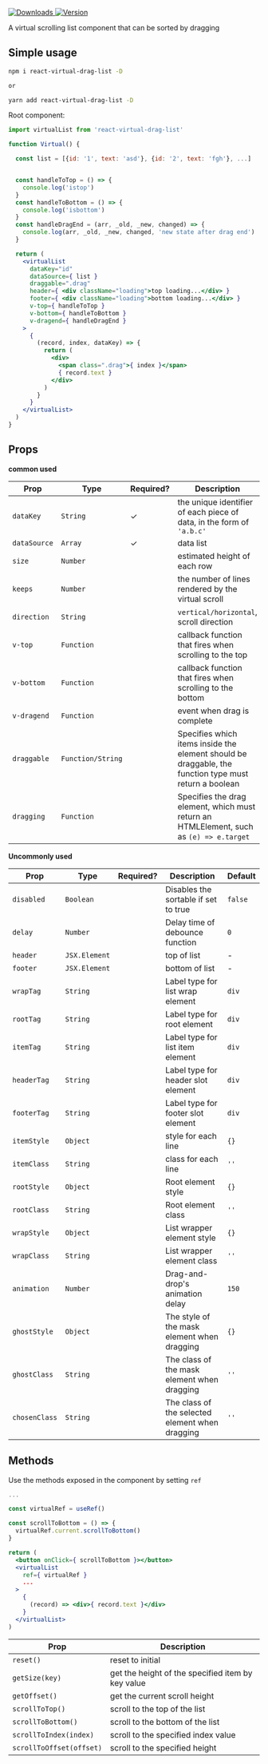 <p>
  <a href="https://npm-stat.com/charts.html?package=react-virtual-drag-list">
    <img alt="Downloads" src="https://img.shields.io/npm/dm/react-virtual-drag-list.svg">
  </a>
  <a href="https://www.npmjs.com/package/react-virtual-drag-list">
    <img alt="Version" src="https://img.shields.io/npm/v/react-virtual-drag-list.svg"/>
  </a>
</p>

A virtual scrolling list component that can be sorted by dragging



## Simple usage

```bash
npm i react-virtual-drag-list -D

or

yarn add react-virtual-drag-list -D
```

Root component:
```jsx
import virtualList from 'react-virtual-drag-list'

function Virtual() {

  const list = [{id: '1', text: 'asd'}, {id: '2', text: 'fgh'}, ...]


  const handleToTop = () => {
    console.log('istop')
  }
  const handleToBottom = () => {
    console.log('isbottom')
  }
  const handleDragEnd = (arr, _old, _new, changed) => {
    console.log(arr, _old, _new, changed, 'new state after drag end')
  }

  return (
    <virtualList
      dataKey="id"
      dataSource={ list }
      draggable=".drag"
      header={ <div className="loading">top loading...</div> }
      footer={ <div className="loading">bottom loading...</div> }
      v-top={ handleToTop }
      v-bottom={ handleToBottom }
      v-dragend={ handleDragEnd }
    >
      {
        (record, index, dataKey) => {
          return (
            <div>
              <span class=".drag">{ index }</span>
              { record.text }
            </div>
          )
        }
      }
    </virtualList>
  )
}
```

## Props

**common used**

|     **Prop**    |   **Type**   | **Required?** | **Description**  |    **Default**   |
|-----------------|--------------|---------------|------------------|------------------|
| `dataKey`       | `String`     |   ✓   | the unique identifier of each piece of data, in the form of `'a.b.c'` | - |
| `dataSource`    | `Array`      |   ✓   | data list            | `[]` |
| `size`          | `Number`     |       | estimated height of each row  | `50` |
| `keeps`         | `Number`     |       | the number of lines rendered by the virtual scroll  | `30` |
| `direction`     | `String`     |       | `vertical/horizontal`, scroll direction  | `vertical` |
| `v-top`         | `Function`   |       | callback function that fires when scrolling to the top  | - |
| `v-bottom`      | `Function`   |       | callback function that fires when scrolling to the bottom  | - |
| `v-dragend`     | `Function`   |       | event when drag is complete  | - |
| `draggable`     | `Function/String` |  | Specifies which items inside the element should be draggable, the function type must return a boolean | `undefined` |
| `dragging`      | `Function`   |       | Specifies the drag element, which must return an HTMLElement, such as `(e) => e.target` | `undefined` |

**Uncommonly used**

|     **Prop**    |   **Type**   | **Required?** | **Description**  |    **Default**   |
|-----------------|--------------|---------------|------------------|------------------|
| `disabled`      | `Boolean`    |       | Disables the sortable if set to true | `false` |
| `delay`         | `Number`     |       | Delay time of debounce function  | `0` |
| `header`        | `JSX.Element`|       | top of list            | - |
| `footer`        | `JSX.Element`|       | bottom of list            | - |
| `wrapTag`       | `String`     |       | Label type for list wrap element  | `div` |
| `rootTag`       | `String`     |       | Label type for root element  | `div` |
| `itemTag`       | `String`     |       | Label type for list item element  | `div` |
| `headerTag`     | `String`     |       | Label type for header slot element  | `div` |
| `footerTag`     | `String`     |       | Label type for footer slot element  | `div` |
| `itemStyle`     | `Object`     |       | style for each line  | `{}` |
| `itemClass`     | `String`     |       | class for each line  | `''` |
| `rootStyle`     | `Object`     |       | Root element style  | `{}` |
| `rootClass`     | `String`     |       | Root element class  | `''` |
| `wrapStyle`     | `Object`     |       | List wrapper element style  | `{}` |
| `wrapClass`     | `String`     |       | List wrapper element class  | `''` |
| `animation`     | `Number`     |       | Drag-and-drop's animation delay | `150` |
| `ghostStyle`    | `Object`     |       | The style of the mask element when dragging | `{}` |
| `ghostClass`    | `String`     |       | The class of the mask element when dragging | `''` |
| `chosenClass`   | `String`     |       | The class of the selected element when dragging | `''` |

## Methods
Use the methods exposed in the component by setting `ref`
```jsx
...

const virtualRef = useRef()

const scrollToBottom = () => {
  virtualRef.current.scrollToBottom()
}

return (
  <button onClick={ scrollToBottom }></button>
  <virtualList
    ref={ virtualRef }
    ...
  >
    {
      (record) => <div>{ record.text }</div>
    }
  </virtualList>
)
```

|     **Prop**      | **Description** |
|-------------------|-----------------|
| `reset()`         | reset to initial |
| `getSize(key)`    | get the height of the specified item by key value  |
| `getOffset()`     | get the current scroll height  |
| `scrollToTop()`   | scroll to the top of the list  |
| `scrollToBottom()`| scroll to the bottom of the list  |
| `scrollToIndex(index)` | scroll to the specified index value  |
| `scrollToOffset(offset)` | scroll to the specified height  |

